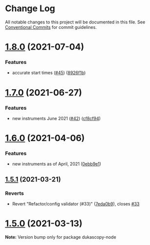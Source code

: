 # Change Log

All notable changes to this project will be documented in this file.
See [Conventional Commits](https://conventionalcommits.org) for commit guidelines.

# [1.8.0](https://github.com/Leo4815162342/dukascopy-tools/tree/master/packages/dukascopy-node/compare/dukascopy-node@1.7.0...dukascopy-node@1.8.0) (2021-07-04)


### Features

* accurate start times ([#45](https://github.com/Leo4815162342/dukascopy-tools/tree/master/packages/dukascopy-node/issues/45)) ([8926f1b](https://github.com/Leo4815162342/dukascopy-tools/tree/master/packages/dukascopy-node/commit/8926f1b861fda891eb32e478a752674d32fe9bf5))





# [1.7.0](https://github.com/Leo4815162342/dukascopy-tools/tree/master/packages/dukascopy-node/compare/dukascopy-node@1.6.0...dukascopy-node@1.7.0) (2021-06-27)


### Features

* new instruments June 2021 ([#42](https://github.com/Leo4815162342/dukascopy-tools/tree/master/packages/dukascopy-node/issues/42)) ([cf8cf94](https://github.com/Leo4815162342/dukascopy-tools/tree/master/packages/dukascopy-node/commit/cf8cf943b2271fe939115b40b6a954116c1d7280))





# [1.6.0](https://github.com/Leo4815162342/dukascopy-tools/tree/master/packages/dukascopy-node/compare/dukascopy-node@1.5.1...dukascopy-node@1.6.0) (2021-04-06)


### Features

* new instruments as of April, 2021 ([0ebb9e1](https://github.com/Leo4815162342/dukascopy-tools/tree/master/packages/dukascopy-node/commit/0ebb9e11ee3d99502eca065565c399049812e64c))





## [1.5.1](https://github.com/Leo4815162342/dukascopy-tools/tree/master/packages/dukascopy-node/compare/dukascopy-node@1.5.0...dukascopy-node@1.5.1) (2021-03-21)


### Reverts

* Revert "Refactor/config validator (#33)" ([7eda0b9](https://github.com/Leo4815162342/dukascopy-tools/tree/master/packages/dukascopy-node/commit/7eda0b96984e61a0d30870f7bc283cb18840132a)), closes [#33](https://github.com/Leo4815162342/dukascopy-tools/tree/master/packages/dukascopy-node/issues/33)





# [1.5.0](https://github.com/Leo4815162342/dukascopy-tools/tree/master/packages/dukascopy-node/compare/dukascopy-node@1.4.2...dukascopy-node@1.5.0) (2021-03-13)

**Note:** Version bump only for package dukascopy-node

